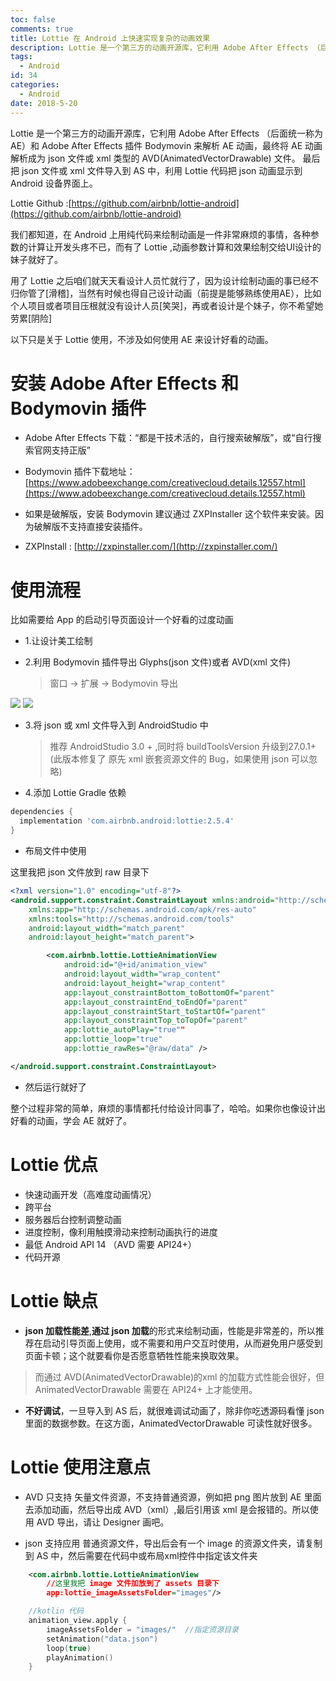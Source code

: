 ```yaml
---
toc: false
comments: true
title: Lottie 在 Android 上快速实现复杂的动画效果
description: Lottie 是一个第三方的动画开源库，它利用 Adobe After Effects （后面统一称为AE）和 Adobe After Effects 插件 Bodymovin 来解析 AE 动画，最终将 AE 动画解析成为 json 文件或 xml 类型的 AVD(AnimatedVectorDrawable) 文件。 最后把 json 文件或 xml 文件导入到 AS 中，利用 Lottie 代码把 json  动画显示到 Android 设备界面上。
tags:
  - Android
id: 34
categories:
  - Android
date: 2018-5-20
---
```



Lottie 是一个第三方的动画开源库，它利用 Adobe After Effects （后面统一称为AE）和 Adobe After Effects 插件 Bodymovin 来解析 AE 动画，最终将 AE 动画解析成为 json 文件或 xml 类型的 AVD(AnimatedVectorDrawable) 文件。 最后把 json 文件或 xml 文件导入到 AS 中，利用 Lottie 代码把 json  动画显示到 Android 设备界面上。


<!-- more -->

Lottie Github :[https://github.com/airbnb/lottie-android](https://github.com/airbnb/lottie-android)

我们都知道，在 Android 上用纯代码来绘制动画是一件非常麻烦的事情，各种参数的计算让开发头疼不已，而有了 Lottie ,动画参数计算和效果绘制交给UI设计的妹子就好了。

用了 Lottie 之后咱们就天天看设计人员忙就行了，因为设计绘制动画的事已经不归你管了[滑稽]，当然有时候也得自己设计动画（前提是能够熟练使用AE），比如个人项目或者项目压根就没有设计人员[笑哭]，再或者设计是个妹子，你不希望她劳累[阴险]

以下只是关于 Lottie 使用，不涉及如何使用 AE 来设计好看的动画。

# 安装 Adobe After Effects 和 Bodymovin 插件
- Adobe After Effects 下载：“都是干技术活的，自行搜索破解版”，或“自行搜索官网支持正版”
- Bodymovin 插件下载地址：[https://www.adobeexchange.com/creativecloud.details.12557.html](https://www.adobeexchange.com/creativecloud.details.12557.html)

- 如果是破解版，安装 Bodymovin 建议通过 ZXPInstaller 这个软件来安装。因为破解版不支持直接安装插件。

- ZXPInstall : [http://zxpinstaller.com/](http://zxpinstaller.com/)

# 使用流程
比如需要给 App 的启动引导页面设计一个好看的过度动画

- 1.让设计美工绘制

- 2.利用 Bodymovin 插件导出 Glyphs(json 文件)或者 AVD(xml 文件)
  > 窗口 -> 扩展 -> Bodymovin 导出
  
![](http://7xrysc.com1.z0.glb.clouddn.com/%E5%AF%BC%E5%87%BA.png)
![](http://7xrysc.com1.z0.glb.clouddn.com/%E5%AF%BC%E5%87%BA1.png)

- 3.将 json 或 xml 文件导入到 AndroidStudio 中
  > 推荐 AndroidStudio 3.0 + ,同时将 buildToolsVersion 升级到27.0.1+(此版本修复了 原先 xml 嵌套资源文件的 Bug，如果使用 json 可以忽略)

- 4.添加 Lottie Gradle 依赖

```gradle
dependencies {
  implementation 'com.airbnb.android:lottie:2.5.4'
}
```

- 布局文件中使用

这里我把 json 文件放到 raw 目录下

```xml
<?xml version="1.0" encoding="utf-8"?>
<android.support.constraint.ConstraintLayout xmlns:android="http://schemas.android.com/apk/res/android"
    xmlns:app="http://schemas.android.com/apk/res-auto"
    xmlns:tools="http://schemas.android.com/tools"
    android:layout_width="match_parent"
    android:layout_height="match_parent">

        <com.airbnb.lottie.LottieAnimationView
            android:id="@+id/animation_view"
            android:layout_width="wrap_content"
            android:layout_height="wrap_content"
            app:layout_constraintBottom_toBottomOf="parent"
            app:layout_constraintEnd_toEndOf="parent"
            app:layout_constraintStart_toStartOf="parent"
            app:layout_constraintTop_toTopOf="parent"
            app:lottie_autoPlay="true""
            app:lottie_loop="true"
            app:lottie_rawRes="@raw/data" />

</android.support.constraint.ConstraintLayout>
```

- 然后运行就好了


整个过程非常的简单，麻烦的事情都托付给设计同事了，哈哈。如果你也像设计出好看的动画，学会 AE 就好了。


# Lottie 优点
- 快速动画开发（高难度动画情况）
- 跨平台
- 服务器后台控制调整动画
- 进度控制，像利用触摸滑动来控制动画执行的进度
- 最低 Android API 14 （AVD 需要 API24+）
- 代码开源


# Lottie 缺点
- **json 加载性能差**,**通过 json 加载**的形式来绘制动画，性能是非常差的，所以推荐在启动引导页面上使用，或不需要和用户交互时使用，从而避免用户感受到页面卡顿；这个就要看你是否愿意牺牲性能来换取效果。

> 而通过 AVD(AnimatedVectorDrawable)的xml 的加载方式性能会很好，但 AnimatedVectorDrawable 需要在 API24+ 上才能使用。

- **不好调试**，一旦导入到 AS 后，就很难调试动画了，除非你吃透源码看懂 json 里面的数据参数。在这方面，AnimatedVectorDrawable 可读性就好很多。

# Lottie 使用注意点
- AVD 只支持 矢量文件资源，不支持普通资源，例如把 png 图片放到 AE 里面去添加动画，然后导出成 AVD（xml）,最后引用该 xml 是会报错的。所以使用 AVD 导出，请让 Designer 画吧。 

- json 支持应用 普通资源文件，导出后会有一个 image 的资源文件夹，请复制到 AS 中，然后需要在代码中或布局xml控件中指定该文件夹

```xml
	<com.airbnb.lottie.LottieAnimationView
		//这里我把 image 文件加放到了 assets 目录下
        app:lottie_imageAssetsFolder="images"/>
```

```kotlin
	//kotlin 代码
    animation_view.apply {
        imageAssetsFolder = "images/"  //指定资源目录
        setAnimation("data.json")
        loop(true)
        playAnimation()
    }
```


